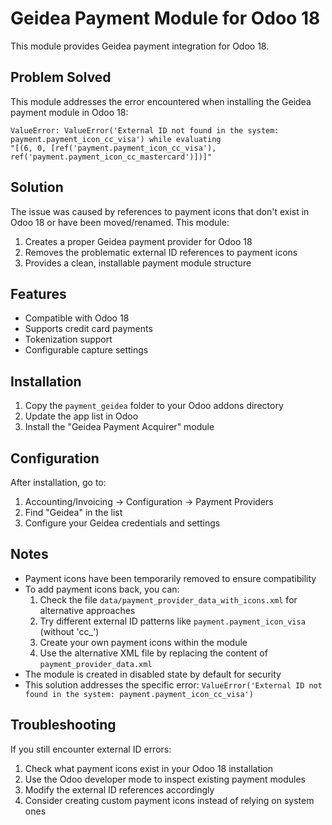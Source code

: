 # Geidea Payment Module for Odoo 18

This module provides Geidea payment integration for Odoo 18.

## Problem Solved

This module addresses the error encountered when installing the Geidea payment module in Odoo 18:

```
ValueError: ValueError('External ID not found in the system: payment.payment_icon_cc_visa') while evaluating
"[(6, 0, [ref('payment.payment_icon_cc_visa'), ref('payment.payment_icon_cc_mastercard')])]"
```

## Solution

The issue was caused by references to payment icons that don't exist in Odoo 18 or have been moved/renamed. This module:

1. Creates a proper Geidea payment provider for Odoo 18
2. Removes the problematic external ID references to payment icons
3. Provides a clean, installable payment module structure

## Features

- Compatible with Odoo 18
- Supports credit card payments
- Tokenization support
- Configurable capture settings

## Installation

1. Copy the `payment_geidea` folder to your Odoo addons directory
2. Update the app list in Odoo
3. Install the "Geidea Payment Acquirer" module

## Configuration

After installation, go to:
1. Accounting/Invoicing → Configuration → Payment Providers
2. Find "Geidea" in the list
3. Configure your Geidea credentials and settings

## Notes

- Payment icons have been temporarily removed to ensure compatibility
- To add payment icons back, you can:
  1. Check the file `data/payment_provider_data_with_icons.xml` for alternative approaches
  2. Try different external ID patterns like `payment.payment_icon_visa` (without 'cc_')
  3. Create your own payment icons within the module
  4. Use the alternative XML file by replacing the content of `payment_provider_data.xml`
- The module is created in disabled state by default for security
- This solution addresses the specific error: `ValueError('External ID not found in the system: payment.payment_icon_cc_visa')`

## Troubleshooting

If you still encounter external ID errors:
1. Check what payment icons exist in your Odoo 18 installation
2. Use the Odoo developer mode to inspect existing payment modules
3. Modify the external ID references accordingly
4. Consider creating custom payment icons instead of relying on system ones
